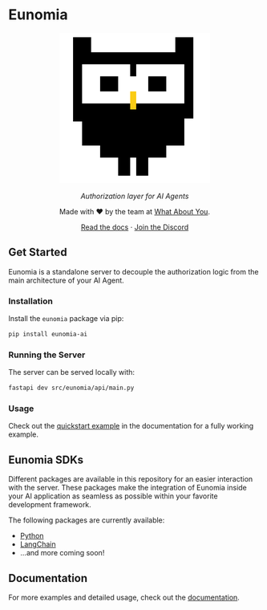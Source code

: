 # Eunomia

<div align="center" style="margin-bottom: 1em;">

<picture>
  <source media="(prefers-color-scheme: dark)" srcset="./docs/assets/logo-owl-dark.png">
  <img alt="Eunomia Logo" src="./docs/assets/logo-owl.png" width=300>
</picture>

_Authorization layer for AI Agents_

Made with ❤ by the team at [What About You][whataboutyou-website].

[Read the docs][docs] · [Join the Discord][discord]

</div>

## Get Started

Eunomia is a standalone server to decouple the authorization logic from the main architecture of your AI Agent.

### Installation

Install the `eunomia` package via pip:

```bash
pip install eunomia-ai
```

### Running the Server

The server can be served locally with:

```bash
fastapi dev src/eunomia/api/main.py
```

### Usage

Check out the [quickstart example][docs-quickstart] in the documentation for a fully working example.

## Eunomia SDKs

Different packages are available in this repository for an easier interaction with the server. These packages make the integration of Eunomia inside your AI application as seamless as possible within your favorite development framework.

The following packages are currently available:

- [Python](sdks/python)
- [LangChain](sdks/langchain)
- ...and more coming soon!

## Documentation

For more examples and detailed usage, check out the [documentation][docs].

[whataboutyou-website]: https://whataboutyou.ai
[docs]: https://whataboutyou-ai.github.io/eunomia/
[docs-quickstart]: https://whataboutyou-ai.github.io/eunomia/get_started/quickstart/
[discord]: https://discord.gg/TyhGZtzg3G
